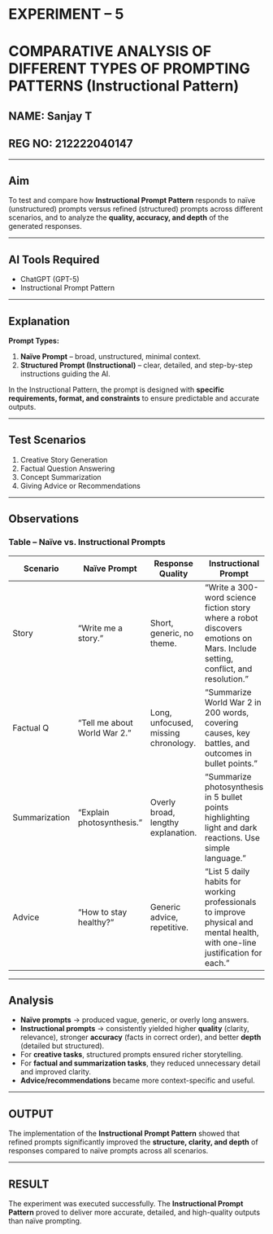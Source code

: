 # EXPERIMENT – 5  
# COMPARATIVE ANALYSIS OF DIFFERENT TYPES OF PROMPTING PATTERNS (Instructional Pattern)
## NAME: Sanjay T
## REG NO: 212222040147

---

## Aim  
To test and compare how **Instructional Prompt Pattern** responds to naïve (unstructured) prompts versus refined (structured) prompts across different scenarios, and to analyze the **quality, accuracy, and depth** of the generated responses.  

---

## AI Tools Required  
- ChatGPT (GPT-5)  
- Instructional Prompt Pattern  

---

## Explanation  
**Prompt Types:**  
1. **Naïve Prompt** – broad, unstructured, minimal context.  
2. **Structured Prompt (Instructional)** – clear, detailed, and step-by-step instructions guiding the AI.  

In the Instructional Pattern, the prompt is designed with **specific requirements, format, and constraints** to ensure predictable and accurate outputs.  

---

## Test Scenarios  
1. Creative Story Generation  
2. Factual Question Answering  
3. Concept Summarization  
4. Giving Advice or Recommendations  

---

## Observations  

### Table – Naïve vs. Instructional Prompts  

| Scenario       | Naïve Prompt                           | Response Quality                        | Instructional Prompt                                                                                   | Response Quality                          |
|----------------|----------------------------------------|------------------------------------------|--------------------------------------------------------------------------------------------------------|--------------------------------------------|
| Story          | “Write me a story.”                   | Short, generic, no theme.                | “Write a 300-word science fiction story where a robot discovers emotions on Mars. Include setting, conflict, and resolution.” | Rich detail, clear structure, engaging.   |
| Factual Q      | “Tell me about World War 2.”          | Long, unfocused, missing chronology.     | “Summarize World War 2 in 200 words, covering causes, key battles, and outcomes in bullet points.”       | Concise, structured, accurate.            |
| Summarization  | “Explain photosynthesis.”              | Overly broad, lengthy explanation.       | “Summarize photosynthesis in 5 bullet points highlighting light and dark reactions. Use simple language.”| Precise, easy to understand, well-organized.|
| Advice         | “How to stay healthy?”                 | Generic advice, repetitive.              | “List 5 daily habits for working professionals to improve physical and mental health, with one-line justification for each.” | Practical, specific, context-aware.       |

---

## Analysis  
- **Naïve prompts** → produced vague, generic, or overly long answers.  
- **Instructional prompts** → consistently yielded higher **quality** (clarity, relevance), stronger **accuracy** (facts in correct order), and better **depth** (detailed but structured).  
- For **creative tasks**, structured prompts ensured richer storytelling.  
- For **factual and summarization tasks**, they reduced unnecessary detail and improved clarity.  
- **Advice/recommendations** became more context-specific and useful.  

---

## OUTPUT  
The implementation of the **Instructional Prompt Pattern** showed that refined prompts significantly improved the **structure, clarity, and depth** of responses compared to naïve prompts across all scenarios.  

---

## RESULT  
The experiment was executed successfully. The **Instructional Prompt Pattern** proved to deliver more accurate, detailed, and high-quality outputs than naïve prompting.  
